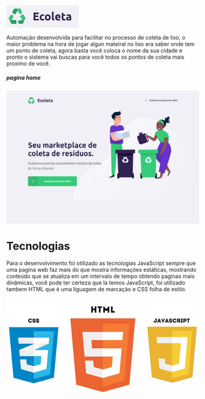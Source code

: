 
							
![alt text](public/img/logo.jpg)

Automação desenvolvida para facilitar no processo de coleta de lixo, o maior problema na hora de jogar algun mateiral no lixo era saber onde tem um ponto de coleta, agora basta você coloca o nome da sua cidade e pronto o sistema vai buscas para você todos os pontos de coleta mais proximo de você.


##### pagina home
![alt text](public/img/home.jpg)


# Tecnologias 

Para o desenvolvimento foi otilizado as tecnologias JavaScript sempre que uma pagina web faz mais do que mostra informações estáticas, mostrando conteúdo que se atualiza em um intervalo de tempo obtendo paginas mais dinâmicas, você pode ter certeza que la temos JavaScript, foi utilizado tambem HTML que é uma liguagem de marcação e CSS folha de estilo.



![alt text](public/img/html-css-javascript.jpg)